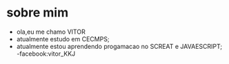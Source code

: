 # sobre mim
 - ola,eu me chamo VITOR
 - atualmente estudo em CECMPS;
 - atualmente estou aprendendo progamacao no SCREAT e JAVAESCRIPT;
 -facebook:vitor_KKJ
<!--
**coxinhaloca/coxinhaloca** is a ✨ _special_ ✨ repository because its `README.md` (this file) appears on your GitHub profile.

Here are some ideas to get you started:

- 🔭 I’m currently working on ...
- 🌱 I’m currently learning ...
- 👯 I’m looking to collaborate on ...
- 🤔 I’m looking for help with ...
- 💬 Ask me about ...
- 📫 How to reach me: ...
- 😄 Pronouns: ...
- ⚡ Fun fact: ...
-->
